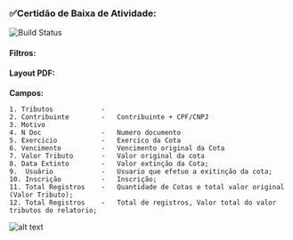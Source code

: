 ###  ✅Certidão de Baixa de Atividade: 
![Build Status](https://travis-ci.org/joemccann/dillinger.svg?branch=master)
#### Filtros:

####   Layout PDF:
**Campos:** 
 ```
 1. Tributos            -  
 2. Contribuinte        -   Contribuinte + CPF/CNPJ 
 3. Motivo 
 4. N Doc               -   Numero documento          
 5. Exercicio           -   Exercico da Cota
 6. Vencimento          -   Vencimento original da Cota
 7. Valor Tributo       -   Valor original da cota
 8. Data Extinto        -   Valor extinção da Cota;
 9.  Usuário            -   Usuario que efetuo a exitinção da cota;
 10. Inscrição          -   Inscrição;
 11. Total Registros    -   Quantidade de Cotas e total valor original (Valor Tributo); 
 12. Total Registros    -   Total de registros, Valor total do valor tributos do relatorio; 
```
![alt text](/Fotos/Certidão%20de%20baixa%20de%20atividade.png)
